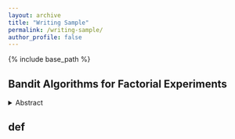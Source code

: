 ```yaml
---
layout: archive
title: "Writing Sample"
permalink: /writing-sample/
author_profile: false
---
```


{% include base_path %}
## Bandit Algorithms for Factorial Experiments

<details>
    <summary>Abstract</summary>
    This is abstract. 
</details>
    

## def

<!--
{% for post in site.writing-sample reversed %}
  {% include archive-single.html %}
{% endfor %}
-->
